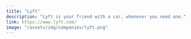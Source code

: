 ```yaml
---
title: "Lyft"
description: "Lyft is your friend with a car, whenever you need one."
link: https://www.lyft.com/
image: "/assets/img/companies/lyft.png"
---
```

